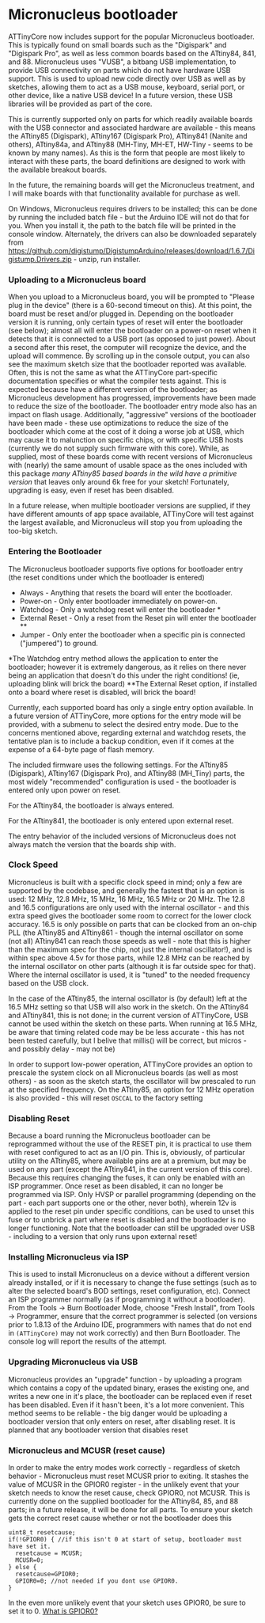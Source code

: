 # Micronucleus bootloader

ATTinyCore now includes support for the popular Micronucleus bootloader. This is typically found on small boards such as the "Digispark" and "Digispark Pro", as well as less common boards based on the ATtiny84, 841, and 88. Micronucleus uses "VUSB", a bitbang USB implementation, to provide USB connectivity on parts which do not have hardware USB support. This is used to upload new code directly over USB as well as by sketches, allowing them to act as a USB mouse, keyboard, serial port, or other device, like a native USB device! In a future version, these USB libraries will be provided as part of the core.

This is currently supported only on parts for which readily available boards with the USB connector and associated hardware are available - this means the ATtiny85 (Digispark), ATtiny167 (Digispark Pro), ATtiny841 (Nanite and others), ATtiny84a, and ATtiny88 (MH-Tiny, MH-ET, HW-Tiny - seems to be known by many names). As this is the form that people are most likely to interact with these parts, the board definitions are designed to work with the available breakout boards.

In the future, the remaining boards will get the Micronucleus treatment, and I will make boards with that functionality available for purchase as well.

On Windows, Micronucleus requires drivers to be installed; this can be done by running the included batch file - but the Arduino IDE will not do that for you. When you install it, the path to the batch file will be printed in the console window. Alternately, the drivers can also be downloaded separately from https://github.com/digistump/DigistumpArduino/releases/download/1.6.7/Digistump.Drivers.zip - unzip, run installer.

### Uploading to a Micronucleus board
When you upload to a Micronucleus board, you will be prompted to "Please plug in the device" (there is a 60-second timeout on this). At this point, the board must be reset and/or plugged in. Depending on the bootloader version it is running, only certain types of reset will enter the bootloader (see below); almost all will enter the bootloader on a power-on reset when it detects that it is connected to a USB port (as opposed to just power). About a second after this reset, the computer will recognize the device, and the upload will commence. By scrolling up in the console output, you can also see the maximum sketch size that the bootloader reported was available. Often, this is not the same as what the ATTinyCore part-specific documentation specifies or what the compiler tests against. This is expected because have a different version of the bootloader; as Micronucleus development has progressed, improvements have been made to reduce the size of the bootloader. The bootloader entry mode also has an impact on flash usage. Additionally, "aggressive" versions of the bootloader have been made - these use optimizations to reduce the size of the bootloader which come at the cost of it doing a worse job at USB, which may cause it to malunction on specific chips, or with specific USB hosts (currently we do not supply such firmware with this core). While, as supplied, most of these boards come with recent versions of Micronucleus with (nearly) the same amount of usable space as the ones included with this package *many ATtiny85 based boards in the wild have a primitive version* that leaves only around 6k free for your sketch! Fortunately, upgrading is easy, even if reset has been disabled.

In a future release, when multiple bootloader versions are supplied, if they have different amounts of app space available, ATTinyCore will test against the largest available, and Micronucleus will stop you from uploading the too-big sketch.

### Entering the Bootloader
The Micronucleus bootloader supports five options for bootloader entry (the reset conditions under which the bootloader is entered)
* Always - Anything that resets the board will enter the bootloader.
* Power-on - Only enter bootloader immediately on power-on.
* Watchdog - Only a watchdog reset will enter the bootloader *
* External Reset - Only a reset from the Reset pin will enter the bootloader **
* Jumper - Only enter the bootloader when a specific pin is connected ("jumpered") to ground.

*The Watchdog entry method allows the application to enter the bootloader; however it is extremely dangerous, as it relies on there never being an application that doesn't do this under the right conditions! (ie, uploading blink will brick the board)
**The External Reset option, if installed onto a board where reset is disabled, will brick the board!

Currently, each supported board has only a single entry option available. In a future version of ATTinyCore, more options for the entry mode will be provided, with a submenu to select the desired entry mode. Due to the concerns mentioned above, regarding external and watchdog resets, the tentative plan is to include a backup condition, even if it comes at the expense of a 64-byte page of flash memory.

The included firmware uses the following settings.
For the ATtiny85 (Digispark), ATtiny167 (Digispark Pro), and ATtiny88 (MH_Tiny) parts, the most widely "recommended" configuration is used - the bootloader is entered only upon power on reset.

For the ATtiny84, the bootloader is always entered.

For the ATtiny841, the bootloader is only entered upon external reset.

The entry behavior of the included versions of Micronucleus does not always match the version that the boards ship with.

### Clock Speed
Micronucleus is built with a specific clock speed in mind; only a few are supported by the codebase, and generally the fastest that is an option is used: 12 MHz, 12.8 MHz, 15 MHz, 16 MHz, 16.5 MHz or 20 MHz. The 12.8 and 16.5 configurations are only used with the internal oscillator - and this extra speed gives the bootloader some room to correct for the lower clock accuracy. 16.5 is only possible on parts that can be clocked from an on-chip PLL (the ATtiny85 and ATtiny861 - though the internal oscillator on some (not all) ATtiny841 can reach those speeds as well - note that this is higher than the maximum spec for the chip, not just the internal oscillator!), and is within spec above 4.5v for those parts, while 12.8 MHz can be reached by the internal oscillator on other parts (although it is far outside spec for that). Where the internal oscillator is used, it is "tuned" to the needed frequency based on the USB clock.

In the case of the ATtiny85, the internal oscillator is (by default) left at the 16.5 MHz setting so that USB will also work in the sketch. On the ATtiny84 and ATtiny841, this is not done; in the current version of ATTinyCore, USB cannot be used within the sketch on these parts. When running at 16.5 MHz, be aware that timing related code may be be less accurate - this has not been tested carefully, but I belive that millis() will be correct, but micros - and possibly delay - may not be)

In order to support low-power operation, ATTinyCore provides an option to prescale the system clock on all Micronucleus boards (as well as most others) - as soon as the sketch starts, the oscillator will bw prescaled to run at the specified frequency. On the ATtiny85, an option for 12 MHz operation is also provided - this will reset `OSCCAL` to the factory setting

### Disabling Reset
Because a board running the Micronucleus bootloader can be reprogrammed without the use of the RESET pin, it is practical to use them with reset configured to act as an I/O pin. This is, obviously, of particular utility on the ATtiny85, where available pins are at a premium, but may be used on any part (except the ATtiny841, in the current version of this core). Because this requires changing the fuses, it can only be enabled with an ISP programmer. Once reset as been disabled, it can no longer be programmed via ISP. Only HVSP or parallel programming (depending on the part - each part supports one or the other, never both), wherein 12v is applied to the reset pin under specific conditions, can be used to unset this fuse or to unbrick a part where reset is disabled and the bootloader is no longer functioning. Note that the bootloader can still be upgraded over USB - including to a version that only runs upon external reset!

### Installing Micronucleus via ISP
This is used to install Micronucleus on a device without a different version already installed, or if it is necessary to change the fuse settings (such as to alter the selected board's BOD settings, reset configuration, etc). Connect an ISP programmer normally (as if programming it without a bootloader). From the Tools -> Burn Bootloader Mode, choose "Fresh Install", from Tools -> Programmer, ensure that the correct programmer is selected (on versions prior to 1.8.13 of the Arduino IDE, programmers with names that do not end in `(ATTinyCore)` may not work correctly) and then Burn Bootloader. The console log will report the results of the attempt.

### Upgrading Micronucleus via USB
Micronucleus provides an "upgrade" function - by uploading a program which contains a copy of the updated binary, erases the existing one, and writes a new one in it's place, the bootloader can be replaced even if reset has been disabled. Even if it hasn't been, it's a lot more convenient. This method seems to be reliable - the big danger would be uploading a bootloader version that only enters on reset, after disabling reset. It is planned that any bootloader version that disables reset

### Micronucleus and MCUSR (reset cause)
In order to make the entry modes work correctly - regardless of sketch behavior - Micronucleus must reset MCUSR prior to exiting. It stashes the value of MCUSR in the GPIOR0 register - in the unlikely event that your sketch needs to know the reset cause, check GPIOR0, not MCUSR. This is currently done on the supplied bootloader for the ATtiny84, 85, and 88 parts; in a future release, it will be done for all parts. To ensure your sketch gets the correct reset cause whether or not the bootloader does this


```
uint8_t resetcause;
if(!GPIOR0) { //if this isn't 0 at start of setup, bootloader must have set it.
  resetcause = MCUSR;
  MCUSR=0;
} else {
  resetcause=GPIOR0;
  GPIOR0=0; //not needed if you dont use GPIOR0.
}
```

In the even more unlikely event that your sketch uses GPIOR0, be sure to set it to 0. [What is GPIOR0?](https://github.com/SpenceKonde/AVR-Best-Practices/blob/master/LowLevelNotes.md)
